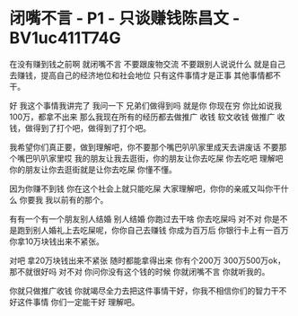 # 闭嘴不言 - P1 - 只谈赚钱陈昌文 - BV1uc411T74G

在没有赚到钱之前啊 就闭嘴不言 不要跟废物交流 不要跟别人说说什么 就是自己去赚钱，提高自己的经济地位和社会地位 只有这件事情才是正事 其他事情都不干。

好 我这个事情我讲完了 我问一下 兄弟们做得到吗 就是你 你现在穷 你比如说我100万，都拿不出来 那么我现在所有的经历都去做推广 收钱 软文收钱 做推广 收钱，做得到了打个吧，做得到了打个吧。

我希望你们真正要，做到理解吧，你不要那个嘴巴叭叭家里成天去讲废话 不要那个嘴巴叭叭家里哎 我的朋友让我去逛街，你的朋友让你去吃屎 你去吃吧 理解吧 你的朋友让你去逛街就是让你去吃屎 你懂不懂。

因为你赚不到钱 你在这个社会上就只能吃屎 大家理解吧，你你的亲戚又叫你干什么 你要我 我以前有的那个。

有有一个有一个朋友别人结婚 别人结婚 你跑过去干啥 你去吃屎吗 对不对 你是不是跑到别人婚礼上去吃屎呢，你你自己去赚钱 你成为百万后 你银行卡上有一百万 你拿10万块钱出来不紧张。

对吧 拿20万块钱出来不紧张 随时都能拿得出来 你有个200万 300万500万ok，那不就很好吗 对不对 你问你没有这个钱的时候 你就闭嘴不言 你就听我的。

你就只做推广收钱 你就竭尽全力去把这件事情干好，你我不相信你们的智力干不好这件事情 你们一定能干好 理解吧。

